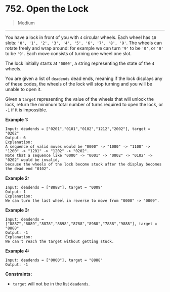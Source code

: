 # 752. Open the Lock

> Medium

------

You have a lock in front of you with `4` circular wheels. Each wheel has `10` slots: `'0', '1', '2', '3', '4', '5', '6', '7', '8', '9'`. The wheels can rotate freely and wrap around: for example we can turn `'9'` to be `'0'`, or `'0'` to be `'9'`. Each move consists of turning one wheel one slot.

The lock initially starts at `'0000'`, a string representing the state of the `4` wheels.

You are given a list of `deadends` dead ends, meaning if the lock displays any of these codes, the wheels of the lock will stop turning and you will be unable to open it.

Given a `target` representing the value of the wheels that will unlock the lock, return the minimum total number of turns required to open the lock, or `-1` if it is impossible.

**Example 1:**

```
Input: deadends = ["0201","0101","0102","1212","2002"], target = "0202"
Output: 6
Explanation:
A sequence of valid moves would be "0000" -> "1000" -> "1100" -> "1200" -> "1201" -> "1202" -> "0202".
Note that a sequence like "0000" -> "0001" -> "0002" -> "0102" -> "0202" would be invalid,
because the wheels of the lock become stuck after the display becomes the dead end "0102".
```

**Example 2:**

```
Input: deadends = ["8888"], target = "0009"
Output: 1
Explanation:
We can turn the last wheel in reverse to move from "0000" -> "0009".
```

**Example 3:**

```
Input: deadends = ["8887","8889","8878","8898","8788","8988","7888","9888"], target = "8888"
Output: -1
Explanation:
We can't reach the target without getting stuck.
```

**Example 4:**

```
Input: deadends = ["0000"], target = "8888"
Output: -1
```

**Constraints:**

- `target` will not be in the list `deadends`.